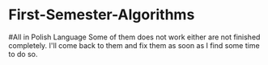 # First-Semester-Algorithms
#All in Polish Language
Some of them does not work either are not finished completely. 
I'll come back to them and fix them as soon as I find some time to do so.


